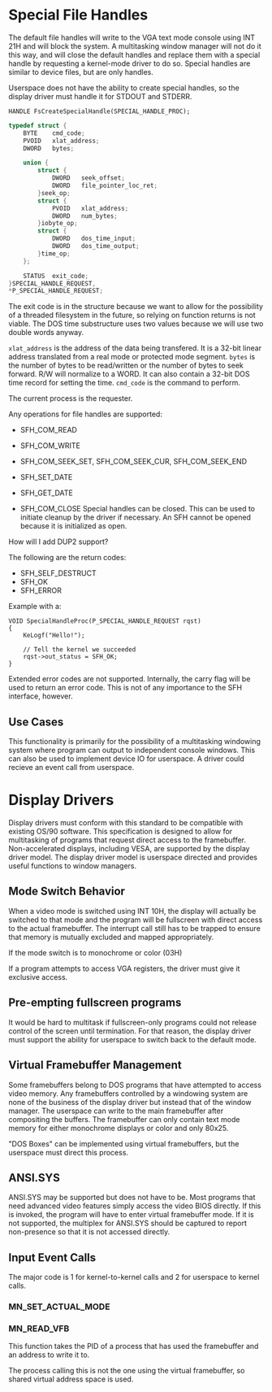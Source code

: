 # Special File Handles

The default file handles will write to the VGA text mode console using INT 21H and will block the system. A multitasking window manager will not do it this way, and will close the default handles and replace them with a special handle by requesting a kernel-mode driver to do so. Special handles are similar to device files, but are only handles.

Userspace does not have the ability to create special handles, so the display driver must handle it for STDOUT and STDERR.

```
HANDLE FsCreateSpecialHandle(SPECIAL_HANDLE_PROC);
```

```c
typedef struct {
    BYTE    cmd_code;
    PVOID   xlat_address;
    DWORD   bytes;

    union {
        struct {
            DWORD   seek_offset;
            DWORD   file_pointer_loc_ret;
        }seek_op;
        struct {
            PVOID   xlat_address;
            DWORD   num_bytes;
        }iobyte_op;
        struct {
            DWORD   dos_time_input;
            DWORD   dos_time_output;
        }time_op;
    };

    STATUS  exit_code;
}SPECIAL_HANDLE_REQUEST,
*P_SPECIAL_HANDLE_REQUEST;
```

The exit code is in the structure because we want to allow for the possibility of a threaded filesystem in the future, so relying on function returns is not viable. The DOS time substructure uses two values because we will use two double words anyway.

`xlat_address` is the address of the data being transfered. It is a 32-bit linear address translated from a real mode or protected mode segment.
`bytes` is the number of bytes to be read/written or the number of bytes to seek forward. R/W will normalize to a WORD. It can also contain a 32-bit DOS time record for setting the time.
`cmd_code` is the command to perform.

The current process is the requester.

Any operations for file handles are supported:
* SFH_COM_READ
* SFH_COM_WRITE
* SFH_COM_SEEK_SET, SFH_COM_SEEK_CUR, SFH_COM_SEEK_END
* SFH_SET_DATE
* SFH_GET_DATE

* SFH_COM_CLOSE
Special handles can be closed. This can be used to initiate cleanup by the driver if necessary. An SFH cannot be opened because it is initialized as open.

How will I add DUP2 support?

The following are the return codes:
* SFH_SELF_DESTRUCT
* SFH_OK
* SFH_ERROR

Example with a:
```
VOID SpecialHandleProc(P_SPECIAL_HANDLE_REQUEST rqst)
{
    KeLogf("Hello!");

    // Tell the kernel we succeeded
    rqst->out_status = SFH_OK;
}
```

Extended error codes are not supported. Internally, the carry flag will be used to return an error code. This is not of any importance to the SFH interface, however.
## Use Cases

This functionality is primarily for the possibility of a multitasking windowing system where program can output to independent console windows. This can also be used to implement device IO for userspace. A driver could recieve an event call from userspace.

# Display Drivers

Display drivers must conform with this standard to be compatible with existing OS/90 software. This specification is designed to allow for multitasking of programs that request direct access to the framebuffer. Non-accelerated displays, including VESA, are supported by the display driver model. The display driver model is userspace directed and provides useful functions to window managers.

## Mode Switch Behavior

When a video mode is switched using INT 10H, the display will actually be switched to that mode and the program will be fullscreen with direct access to the actual framebuffer. The interrupt call still has to be trapped to ensure that memory is mutually excluded and mapped appropriately.

If the mode switch is to monochrome or color (03H)

If a program attempts to access VGA registers, the driver must give it exclusive access.

## Pre-empting fullscreen programs

It would be hard to multitask if fullscreen-only programs could not release control of the screen until termination. For that reason, the display driver must support the ability for userspace to switch back to the default mode.

## Virtual Framebuffer Management

Some framebuffers belong to DOS programs that have attempted to access video memory. Any framebuffers controlled by a windowing system are none of the business of the display driver but instead that of the window manager. The userspace can write to the main framebuffer after compositing the buffers. The framebuffer can only contain text mode memory for either monochrome displays or color and only 80x25.

"DOS Boxes" can be implemented using virtual framebuffers, but the userspace must direct this process.

## ANSI.SYS

ANSI.SYS may be supported but does not have to be. Most programs that need advanced video features simply access the video BIOS directly. If this is invoked, the program will have to enter virtual framebuffer mode. If it is not supported, the multiplex for ANSI.SYS should be captured to report non-presence so that it is not accessed directly.

## Input Event Calls

The major code is 1 for kernel-to-kernel calls and 2 for userspace to kernel calls.

### MN_SET_ACTUAL_MODE

### MN_READ_VFB

This function takes the PID of a process that has used the framebuffer and an address to write it to.

The process calling this is not the one using the virtual framebuffer, so shared virtual address space is used.